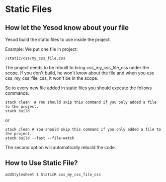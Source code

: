 # Static Files

## How let the Yesod know about your file

Yesod build the static files to use inside the project.

Example: We put one file in project:

	/static/css/my_css_file.css

The project needs to be rebuilt to bring css_my_css_file_css under the scope. If you don't build, he won't know about the file and when you use css_my_css_file_css, it won't be in the scope.
	
So to every new file added in static files you should execute the follows commands.

```
stack clean  # You should skip this command if you only added a file to the project.
stack build 
```

or

```
stack clean # You should skip this command if you only added a file to the project.
stack build --fast --file-watch
```

The second option will automatically rebuild the code.



## How to Use Static File?

```
addStylesheet $ StaticR css_my_css_file_css
```
